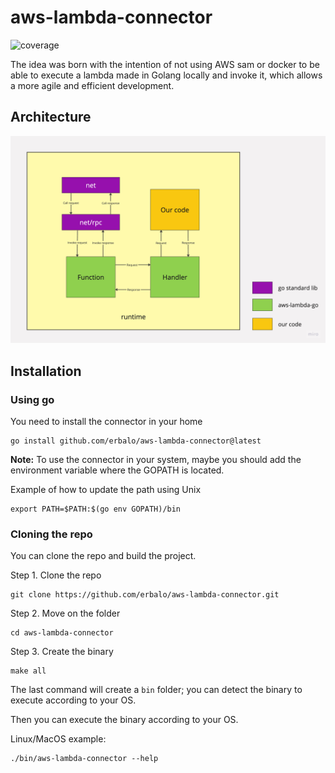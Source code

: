 # aws-lambda-connector

![coverage](https://codecov.io/gh/erbalo/aws-lambda-connector/branch/main/graph/badge.svg)

The idea was born with the intention of not using AWS sam or docker to be able to execute a lambda made in Golang locally and invoke it, which allows a more agile and efficient development.

## Architecture

![architecture](go-runtime.jpg)

## Installation

### Using go

You need to install the connector in your home

```shell
go install github.com/erbalo/aws-lambda-connector@latest
```

**Note:** To use the connector in your system, maybe you should add the environment variable where the GOPATH is located.

Example of how to update the path using Unix

```shell
export PATH=$PATH:$(go env GOPATH)/bin
```

### Cloning the repo

You can clone the repo and build the project.

Step 1. Clone the repo

```shell
git clone https://github.com/erbalo/aws-lambda-connector.git
```

Step 2. Move on the folder

```shell
cd aws-lambda-connector
```

Step 3. Create the binary

```shell
make all
```

The last command will create a `bin` folder; you can detect the binary to execute according to your OS.

Then you can execute the binary according to your OS.

Linux/MacOS example:

```shell
./bin/aws-lambda-connector --help
```
